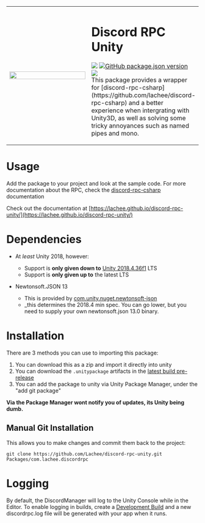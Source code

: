
<table frame="void">
    <tr>
      <td width="200px">
        <img src="https://raw.githubusercontent.com/Lachee/discord-rpc-unity/master/Resources/discord_presence.png" align="center" width="100%" />
      </td>
      <td>
        <h1>Discord RPC Unity</h1>
        <p>
            <a href="https://github.com/Lachee/discord-rpc-unity/actions/workflows/release.yml"><img src="https://github.com/Lachee/discord-rpc-unity/actions/workflows/release.yml/badge.svg" /></a>
            <a href="https://github.com/Lachee/discord-rpc-unity/tags"><img alt="GitHub package.json version" src="https://img.shields.io/github/package-json/v/lachee/discord-rpc-unity"></a>
            <a href="https://openupm.com/packages/com.lachee.discordrpc/"><img src="https://img.shields.io/npm/v/com.lachee.discordrpc?label=openupm&amp;registry_uri=https://package.openupm.com" /></a>
          <br>
          This package provides a wrapper for [discord-rpc-csharp](https://github.com/lachee/discord-rpc-csharp) and
          a  better experience when intergrating with Unity3D, as well as solving some tricky annoyances such as named pipes and mono.
        </p>
      </td>
    </tr>
</table>

# Usage
Add the package to your project and look at the sample code. For more documentation about the RPC, check the 
[discord-rpc-csharp](https://github.com/lachee/discord-rpc-csharp) documentation

Check out the documentation at [https://lachee.github.io/discord-rpc-unity/](https://lachee.github.io/discord-rpc-unity/)

# Dependencies

- At _least_ Unity 2018, however:
    - Support is **only given down to** [Unity 2018.4.36f1](https://unity3d.com/unity/qa/lts-releases?version=2018.4) LTS
    - Support is **only given up to** the latest LTS 

- Newtonsoft.JSON 13
    - This is provided by [com.unity.nuget.newtonsoft-json](https://docs.unity3d.com/Packages/com.unity.nuget.newtonsoft-json@3.0/manual/index.html)
    - _this determines the 2018.4 min spec. You can go lower, but you need to supply your own newtonsoft.json 13.0 binary.

# Installation

<!--[![latest](https://github.com/Lachee/unity-utilities/actions/workflows/release.yml/badge.svg?branch=master)](https://github.com/Lachee/unity-utilities/actions/workflows/release.yml)-->

There are 3 methods you can use to importing this package:
1. You can download this as a zip and import it directly into unity
2. You can download the `.unitypackage` artifacts in the [latest build pre-release](https://github.com/Lachee/discord-rpc-unity/releases/tag/latest)
3. You can add the package to unity via Unity Package Manager, under the "add git package"

**Via the Package Manager wont notify you of updates, its Unity being dumb.**

## Manual Git Installation
This allows you to make changes and commit them back to the project:
```
git clone https://github.com/Lachee/discord-rpc-unity.git Packages/com.lachee.discordrpc
```

# Logging

By default, the DiscordManager will log to the Unity Console while in the Editor.
To enable logging in builds, create a [Development Build](https://docs.unity3d.com/Manual/BuildSettings.html) and a new discordrpc.log file will be generated with your app when it runs. 
